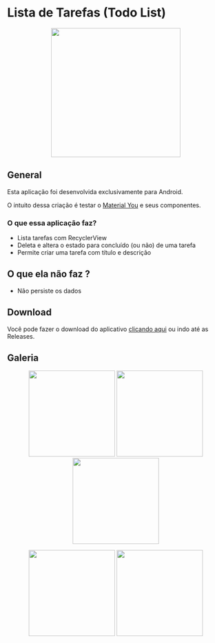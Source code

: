 # Lista de Tarefas (Todo List)

<div align="center">
  <img width=300 src="https://i.imgur.com/A3pgriq.jpg"/>
</div>

## General

Esta aplicação foi desenvolvida exclusivamente para Android.

O intuito dessa criação é testar o [Material You](https://m3.material.io/) e seus componentes.

### O que essa aplicação faz?

* Lista tarefas com RecyclerView
* Deleta e altera o estado para concluído (ou não) de uma tarefa
* Permite criar uma tarefa com título e descrição

## O que ela não faz ?

* Não persiste os dados

## Download

Você pode fazer o download do aplicativo [clicando aqui](https://github.com/matheusperezz/task-list/releases/download/v1.0.0/app-task-list.apk) ou indo até as Releases.

## Galeria

<div align="center">

  <img width=200 src="https://i.imgur.com/bQ6Ay5D.jpg"/>

  <img width=200 src="https://i.imgur.com/hoyMVkQ.jpg">
  
  <img src="https://i.imgur.com/0MJueAL.jpg" width=200/>

</div>

<p align="center">
  <img src="https://i.imgur.com/MfwY9MT.jpg" width=200/>

  <img src="https://i.imgur.com/IOQjHmX.jpg" width=200/>

</p>

## 
